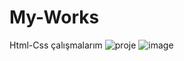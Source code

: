 # My-Works
Html-Css çalışmalarım
![proje](https://github.com/yusuffkaradass/My-Works/assets/145595125/904b0fad-f7e8-4d32-95ec-40788e799cc1)
![image](https://github.com/yusuffkaradass/My-Works/assets/145595125/1389ff2c-3556-4e4f-9e6e-e6ab3fb2f363)

